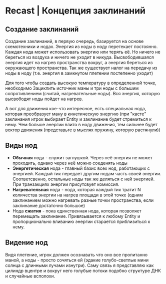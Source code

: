 # Recast | Концепция заклинаний

## Создание заклинаний
Создание заклинаний, в первую очередь, базируется на основе схемотехники и нодах. Энергия из ноды в ноду перетекает постоянно. Каждая нода может использовать энергию или терять её. Но ничего не береться из воздуха и ничего не уходит в никуда. Высвободившаяся энергия идет на нагрев пространства вокруг, а энергия береться из окружающего пространства. Так же существует налог на передачу из ноды в ноду (т.е. энергия в замкнутом плетении постепенно уходит)

Для того чтобы создать высокую температуру в определенной точке, необходимо Зациклить источник маны и три ноды с большим сопротивлением (считай, нагревательные ноды). Вся энергия, которую высвободят ноды пойдет на нагрев.

А вот для движения кое-что интересное, есть специальная нода, которая преобразует ману в кинетическую энергию (при "касте" заклинания игрок выбирает Entity и заклинание будет стремиться к нему. Чем больше энергии влито в ноду движения, тем сильнее будет вектор движения (представьте в мыслях пружину, которую растянули))

## Виды нод
 - **Обычная** нода - служит заглушкой. Через неё энергия не может проходить, однако через неё можно соеденять ноды
 - **Энергетическая** нода - главный базис всех нод, работающих с энергией. Каждый тик передает другим нодам часть своей энергии. Соответсвенно, остальные ноды так же деляться с ней энергией. При транзакциях энергии присутсвует комиссия. 
 - **Нагревательная** нода - нода, которая каждый тик тратит N количества энергии на нагрев площади в этой точке (одним заклинанием можно нагревать разные точки пространства, если заклинание достаточно большое)
 - Нода **сжатия** - пока единственная нода, которая позволяет перемещать заклинание. Привязывается к любому Entity и пропорционально вливанию энергии старается приблизиться к нему.
 
## Видение нод
Видя плетение, игрок должен осознавать что оно все пропитанно маной, а ноды - просто сочяться ей (эдакие голубо-светлые мини солнца с длинными лучами изнутри). Саму связь я представляю как цилиндр вцентре и вокруг него голубые потоки подобно структуре ДНК и случайные всполохи. 
